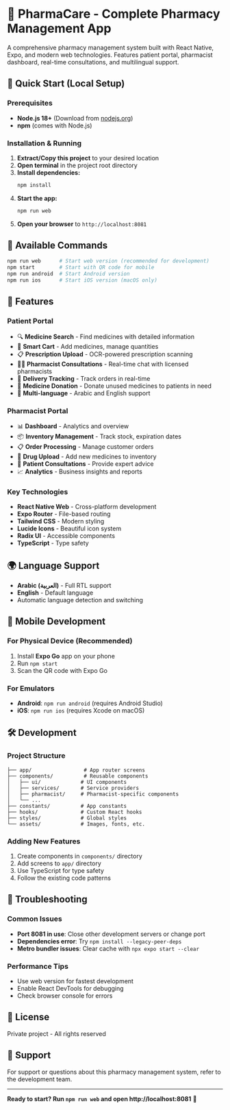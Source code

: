 # 🏥 PharmaCare - Complete Pharmacy Management App

A comprehensive pharmacy management system built with React Native, Expo, and modern web technologies. Features patient portal, pharmacist dashboard, real-time consultations, and multilingual support.

## 🚀 Quick Start (Local Setup)

### Prerequisites
- **Node.js 18+** (Download from [nodejs.org](https://nodejs.org/))
- **npm** (comes with Node.js)

### Installation & Running

1. **Extract/Copy this project** to your desired location
2. **Open terminal** in the project root directory
3. **Install dependencies:**
   ```bash
   npm install
   ```
4. **Start the app:**
   ```bash
   npm run web
   ```
5. **Open your browser** to `http://localhost:8081`

## 🎯 Available Commands

```bash
npm run web      # Start web version (recommended for development)
npm start        # Start with QR code for mobile
npm run android  # Start Android version
npm run ios      # Start iOS version (macOS only)
```

## 🏥 Features

### Patient Portal
- 🔍 **Medicine Search** - Find medicines with detailed information
- 🛒 **Smart Cart** - Add medicines, manage quantities
- 📋 **Prescription Upload** - OCR-powered prescription scanning
- 👨‍⚕️ **Pharmacist Consultations** - Real-time chat with licensed pharmacists
- 🚚 **Delivery Tracking** - Track orders in real-time
- 💝 **Medicine Donation** - Donate unused medicines to patients in need
- 📱 **Multi-language** - Arabic and English support

### Pharmacist Portal
- 📊 **Dashboard** - Analytics and overview
- 📦 **Inventory Management** - Track stock, expiration dates
- 📋 **Order Processing** - Manage customer orders
- 💊 **Drug Upload** - Add new medicines to inventory
- 👥 **Patient Consultations** - Provide expert advice
- 📈 **Analytics** - Business insights and reports

### Key Technologies
- **React Native Web** - Cross-platform development
- **Expo Router** - File-based routing
- **Tailwind CSS** - Modern styling
- **Lucide Icons** - Beautiful icon system
- **Radix UI** - Accessible components
- **TypeScript** - Type safety

## 🌍 Language Support
- **Arabic (العربية)** - Full RTL support
- **English** - Default language
- Automatic language detection and switching

## 📱 Mobile Development

### For Physical Device (Recommended)
1. Install **Expo Go** app on your phone
2. Run `npm start`
3. Scan the QR code with Expo Go

### For Emulators
- **Android**: `npm run android` (requires Android Studio)
- **iOS**: `npm run ios` (requires Xcode on macOS)

## 🛠️ Development

### Project Structure
```
├── app/                 # App router screens
├── components/          # Reusable components
│   ├── ui/             # UI components
│   ├── services/       # Service providers
│   ├── pharmacist/     # Pharmacist-specific components
│   └── ...
├── constants/          # App constants
├── hooks/              # Custom React hooks
├── styles/             # Global styles
└── assets/             # Images, fonts, etc.
```

### Adding New Features
1. Create components in `components/` directory
2. Add screens to `app/` directory
3. Use TypeScript for type safety
4. Follow the existing code patterns

## 🔧 Troubleshooting

### Common Issues
- **Port 8081 in use**: Close other development servers or change port
- **Dependencies error**: Try `npm install --legacy-peer-deps`
- **Metro bundler issues**: Clear cache with `npx expo start --clear`

### Performance Tips
- Use web version for fastest development
- Enable React DevTools for debugging
- Check browser console for errors

## 📄 License
Private project - All rights reserved

## 🤝 Support
For support or questions about this pharmacy management system, refer to the development team.

---

**Ready to start? Run `npm run web` and open http://localhost:8081** 🚀